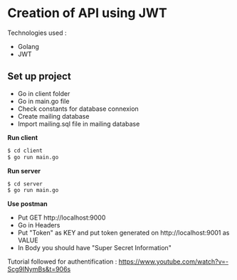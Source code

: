 # Creation of API using JWT

Technologies used :
- Golang
- JWT

## Set up project

- Go in client folder
- Go in main.go file
- Check constants for database connexion
- Create mailing database
- Import mailing.sql file in mailing database

**Run client**
```sh
$ cd client
$ go run main.go
```

**Run server**
```sh
$ cd server
$ go run main.go
```

**Use postman**
- Put GET http://localhost:9000
- Go in Headers
- Put "Token" as KEY and put token generated on http://localhost:9001 as VALUE
- In Body you should have "Super Secret Information"

Tutorial followed for authentification : https://www.youtube.com/watch?v=-Scg9INymBs&t=906s